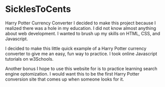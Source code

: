 # SicklesToCents
Harry Potter Currency Converter
I decided to make this project because I realized there was a hole in my education.  I did not know almost anything about web development.
I wanted to brush up my skills on HTML, CSS, and Javascript.

I decided to make this little quick example of a Harry Potter currency converter to give me an easy, fun way to practice.
I took online Javascript tutorials on w3Schools.

Another bonus I hope to use this website for is to practice learning search engine optomization.  I would want this to be the first Harry
Potter conversion site that comes up when someone looks for it.

